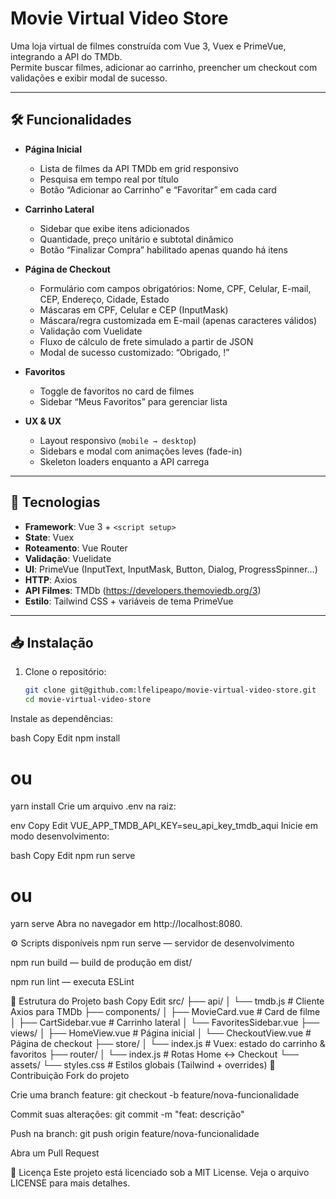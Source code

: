 # Movie Virtual Video Store

Uma loja virtual de filmes construída com Vue 3, Vuex e PrimeVue, integrando a API do TMDb.  
Permite buscar filmes, adicionar ao carrinho, preencher um checkout com validações e exibir modal de sucesso.

---

## 🛠️ Funcionalidades

- **Página Inicial**  
  - Lista de filmes da API TMDb em grid responsivo  
  - Pesquisa em tempo real por título  
  - Botão “Adicionar ao Carrinho” e “Favoritar” em cada card  

- **Carrinho Lateral**  
  - Sidebar que exibe itens adicionados  
  - Quantidade, preço unitário e subtotal dinâmico  
  - Botão “Finalizar Compra” habilitado apenas quando há itens  

- **Página de Checkout**  
  - Formulário com campos obrigatórios: Nome, CPF, Celular, E-mail, CEP, Endereço, Cidade, Estado  
  - Máscaras em CPF, Celular e CEP (InputMask)  
  - Máscara/regra customizada em E-mail (apenas caracteres válidos)  
  - Validação com Vuelidate  
  - Fluxo de cálculo de frete simulado a partir de JSON  
  - Modal de sucesso customizado: “Obrigado, <Nome>!”  

- **Favoritos**  
  - Toggle de favoritos no card de filmes  
  - Sidebar “Meus Favoritos” para gerenciar lista  

- **UX & UX**  
  - Layout responsivo (`mobile → desktop`)  
  - Sidebars e modal com animações leves (fade-in)  
  - Skeleton loaders enquanto a API carrega  

---

## 🚀 Tecnologias

- **Framework**: Vue 3 + `<script setup>`
- **State**: Vuex  
- **Roteamento**: Vue Router  
- **Validação**: Vuelidate  
- **UI**: PrimeVue (InputText, InputMask, Button, Dialog, ProgressSpinner…)  
- **HTTP**: Axios  
- **API Filmes**: TMDb (https://developers.themoviedb.org/3)  
- **Estilo**: Tailwind CSS + variáveis de tema PrimeVue  

---

## 📥 Instalação

1. Clone o repositório:
   ```bash
   git clone git@github.com:lfelipeapo/movie-virtual-video-store.git
   cd movie-virtual-video-store

Instale as dependências:

bash
Copy
Edit
npm install
# ou
yarn install
Crie um arquivo .env na raiz:

env
Copy
Edit
VUE_APP_TMDB_API_KEY=seu_api_key_tmdb_aqui
Inicie em modo desenvolvimento:

bash
Copy
Edit
npm run serve
# ou
yarn serve
Abra no navegador em http://localhost:8080.

⚙️ Scripts disponíveis
npm run serve — servidor de desenvolvimento

npm run build — build de produção em dist/

npm run lint — executa ESLint

📁 Estrutura do Projeto
bash
Copy
Edit
src/
├── api/
│   └── tmdb.js            # Cliente Axios para TMDb
├── components/
│   ├── MovieCard.vue      # Card de filme
│   ├── CartSidebar.vue    # Carrinho lateral
│   └── FavoritesSidebar.vue
├── views/
│   ├── HomeView.vue       # Página inicial
│   └── CheckoutView.vue   # Página de checkout
├── store/
│   └── index.js           # Vuex: estado do carrinho & favoritos
├── router/
│   └── index.js           # Rotas Home ↔ Checkout
└── assets/
    └── styles.css         # Estilos globais (Tailwind + overrides)
🤝 Contribuição
Fork do projeto

Crie uma branch feature: git checkout -b feature/nova-funcionalidade

Commit suas alterações: git commit -m "feat: descrição"

Push na branch: git push origin feature/nova-funcionalidade

Abra um Pull Request

📜 Licença
Este projeto está licenciado sob a MIT License. Veja o arquivo LICENSE para mais detalhes.
